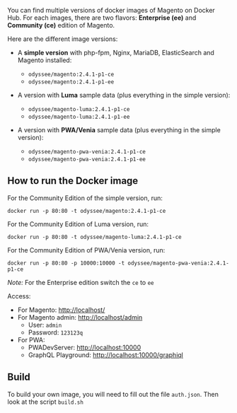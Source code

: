 

You can find multiple versions of docker images of Magento on Docker Hub. For each images, there are two flavors: **Enterprise (ee)** and **Community (ce)** edition of Magento.

Here are the different image versions:

- A **simple version** with php-fpm, Nginx, MariaDB, ElasticSearch and Magento installed:
  - `odyssee/magento:2.4.1-p1-ce`
  - `odyssee/magento:2.4.1-p1-ee`

- A version with **Luma** sample data (plus everything in the simple version):
  - `odyssee/magento-luma:2.4.1-p1-ce`
  - `odyssee/magento-luma:2.4.1-p1-ee`

- A version with **PWA/Venia** sample data (plus everything in the simple version):
  - `odyssee/magento-pwa-venia:2.4.1-p1-ce`
  - `odyssee/magento-pwa-venia:2.4.1-p1-ee`


## How to run the Docker image

For the Community Edition of the simple version, run:
```
docker run -p 80:80 -t odyssee/magento:2.4.1-p1-ce
```

For the Community Edition of Luma version, run:
```
docker run -p 80:80 -t odyssee/magento-luma:2.4.1-p1-ce
```

For the Community Edition of PWA/Venia version, run:
```
docker run -p 80:80 -p 10000:10000 -t odyssee/magento-pwa-venia:2.4.1-p1-ce
```
*Note:* For the Enterprise edition switch the `ce` to `ee`

Access:
- For Magento: [http://localhost/](http://localhost)
- For Magento admin: [http://localhost/admin](http://localhost/admin)
  - User: `admin`
  - Password: `123123q`
- For PWA:
  - PWADevServer: [http://localhost:10000](http://localhost:10000)
  - GraphQL Playground: [http://localhost:10000/graphiql](http://localhost:10000/graphiql)


## Build

To build your own image, you will need to fill out the file `auth.json`. Then look at the script `build.sh`
